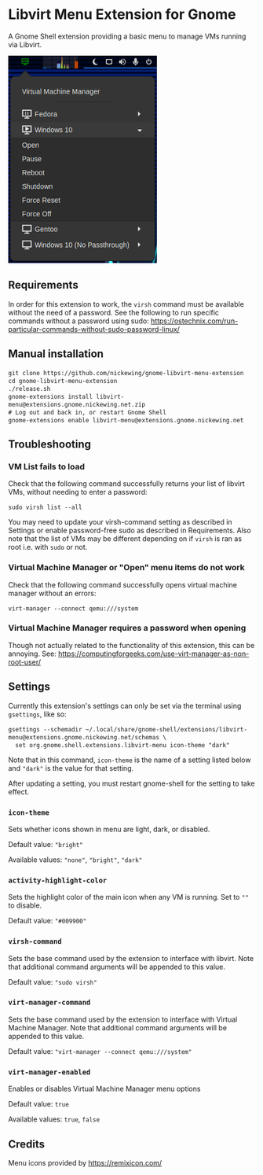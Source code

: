 # Libvirt Menu Extension for Gnome

A Gnome Shell extension providing a basic menu to manage VMs running via Libvirt.

![screenshot](https://github.com/nickewing/gnome-libvirt-menu-extension/blob/main/media/screenshot.png)

## Requirements

In order for this extension to work, the `virsh` command must be available without the need of a password.  See the
following to run specific commands without a password using sudo:
  https://ostechnix.com/run-particular-commands-without-sudo-password-linux/

## Manual installation

  ```
  git clone https://github.com/nickewing/gnome-libvirt-menu-extension
  cd gnome-libvirt-menu-extension
  ./release.sh
  gnome-extensions install libvirt-menu@extensions.gnome.nickewing.net.zip
  # Log out and back in, or restart Gnome Shell
  gnome-extensions enable libvirt-menu@extensions.gnome.nickewing.net
  ```

## Troubleshooting

### VM List fails to load

Check that the following command successfully returns your list of libvirt VMs, without
needing to enter a password:

  ```
  sudo virsh list --all
  ```

You may need to update your virsh-command setting as described in Settings or enable password-free sudo as described in
Requirements.  Also note that the list of VMs may be different depending on if `virsh` is ran as root i.e. with `sudo`
or not.

### Virtual Machine Manager or "Open" menu items do not work

Check that the following command successfully opens virtual machine manager without an errors:

  ```
  virt-manager --connect qemu:///system
  ```

### Virtual Machine Manager requires a password when opening

Though not actually related to the functionality of this extension, this can be annoying.  See:
https://computingforgeeks.com/use-virt-manager-as-non-root-user/

## Settings

Currently this extension's settings can only be set via the terminal using `gsettings`, like so:

  ```
  gsettings --schemadir ~/.local/share/gnome-shell/extensions/libvirt-menu@extensions.gnome.nickewing.net/schemas \
    set org.gnome.shell.extensions.libvirt-menu icon-theme "dark"
  ```

Note that in this command, `icon-theme` is the name of a setting listed below and `"dark"` is the value for that setting.

After updating a setting, you must restart gnome-shell for the setting to take effect.

### `icon-theme`

Sets whether icons shown in menu are light, dark, or disabled.

Default value: `"bright"`

Available values: `"none"`, `"bright"`, `"dark"`

### `activity-highlight-color`

Sets the highlight color of the main icon when any VM is running.  Set to `""` to disable.

Default value: `"#009900"`

### `virsh-command`

Sets the base command used by the extension to interface with libvirt.  Note that additional command arguments will be
appended to this value.

Default value: `"sudo virsh"`

### `virt-manager-command`

Sets the base command used by the extension to interface with Virtual Machine Manager.  Note that additional command
arguments will be appended to this value.

Default value: `"virt-manager --connect qemu:///system"`

### `virt-manager-enabled`

Enables or disables Virtual Machine Manager menu options

Default value: `true`

Available values: `true`, `false`

## Credits

Menu icons provided by https://remixicon.com/
